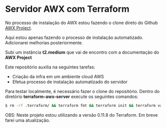 # Servidor AWX com Terraform

No processo de instalação do AWX estou fazendo o clone direto do Github [AWX Project](https://github.com/ansible/awx).  

Aqui estou apenas fazendo o processo de instalação automatizado. Adicionarei melhorias posteriormente.

Subi um instância **t2.medium** que vai de encontro com a documentação do **AWX Project**

Este repositório auxilia na seguintes tarefas:

- Criação da infra em um ambiente cloud AWS
- Efetua processo de instalação automatizado do servidor

Para testar localmente, é necessário fazer o clone do repositório. Dentro do diretório **terraform-awx-server** execute os seguintes comandos:

```bash
$ rm -rf .terraform/ && terraform fmt && terraform init && terraform validate && terraform plan
```

OBS: Neste projeto estou utilizando a versão 0.11.8 do Terraform. Em breve farei uma atualização.